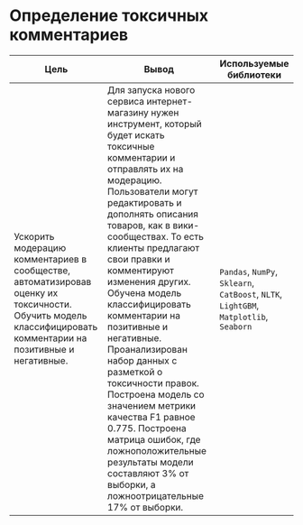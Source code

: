 # Определение токсичных комментариев

| Цель | Вывод | Используемые библиотеки
|---------------- | ---------------- | -----------------------
Ускорить модерацию комментариев в сообществе, автоматизировав оценку их токсичности. Обучить модель классифицировать комментарии на позитивные и негативные. | Для запуска нового сервиса интернет-магазину нужен инструмент, который будет искать токсичные комментарии и отправлять их на модерацию. Пользователи могут редактировать и дополнять описания товаров, как в вики-сообществах. То есть клиенты предлагают свои правки и комментируют изменения других. Обучена модель классифицировать комментарии на позитивные и негативные. Проанализирован набор данных с разметкой о токсичности правок. Построена модель со значением метрики качества F1 равное 0.775. Построена матрица ошибок, где ложноположительные результаты модели составляют 3% от выборки, а ложноотрицательные 17% от выборки.  | `Pandas`, `NumPy`, `Sklearn`, `CatBoost`, `NLTK`, `LightGBM`, `Matplotlib`, `Seaborn`
